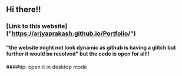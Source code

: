 ## Hi there!!
### [Link to this website] ("https://arjyaprakash.github.io/Portfolio/")
#### "the website might not look dynamic as github is having a glitch but further it would be resolved" but the code is open for all!!
####tip: open it in desktop mode
